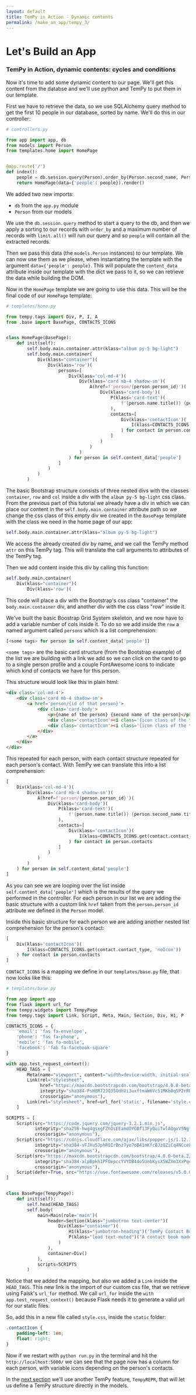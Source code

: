 ```yaml
---
layout: default
title: TemPy in Action - Dynamic contents
permalink: /make_an_app/tempy_3/
---
```



# Let's Build an App

### TemPy in Action, dynamic contents: cycles and conditions

Now it's time to add some dynamic content to our page. We'll get this content from the databse and we'll use python and TemPy to put them in our template.

First we have to retrieve the data, so we use SQLAlchemy query method to get the first 10 people in our database, sorted by name. We'll do this in our controller:

```python
# controllers.py

from app import app, db
from models import Person
from templates.home import HomePage


@app.route('/')
def index():
    people = db.session.query(Person).order_by(Person.second_name, Person.name).limit(9).all()
    return HomePage(data={'people': people}).render()
```

We added two new imports:
 * `db` from the `app.py` module
 * `Person` from our models

We use the `db.session.query` method to start a query to the db, and then we apply a sorting to our records with `order_by` and a maximum number of records with `limit`. `all()` will run our query and so `people` will contain all the extracted records.

Then we pass this data (the `models.Person` instances) to our template. We can now use them as we please, when instantiating the template with the argument `data={'people': people}`.
This will populate the `content_data` attribute inside our template with the dict we pass to it, so we can retrieve the data while building the DOM.

Now in the `HomePage` template we are going to use this data. This will be the final code of our `HomePage` template:

```python
# templates/home.py

from tempy.tags import Div, P, I, A
from .base import BasePage, CONTACTS_ICONS


class HomePage(BasePage):
    def init(self):
        self.body.main.container.attr(klass="album py-5 bg-light")
        self.body.main.container(
            Div(klass="container")(
                Div(klass='row')(
                    persons=[
                        Div(klass='col-md-4')(
                            Div(klass='card mb-4 shadow-sm')(
                                A(href=f'person/{person.person_id}')(
                                    Div(klass='card-body')(
                                        P(klass='card-text')(
                                            f'{person.name.title()} {person.second_name.title()}'
                                        ),
                                        contacts=[
                                            Div(klass='contactIcon')(
                                                I(klass=CONTACTS_ICONS.get(contact.contact_type, 'noIcon'))
                                            ) for contact in person.contacts
                                        ]
                                    )
                                )
                            )
                        ) for person in self.content_data['people']
                    ]
                )
            )
        )
```

The basic Bootstrap structure consists of three nested divs with the classes `container`, `row` and `col` inside a div with the `album py-5 bg-light` css class. From the previous part of this tutorial we already have a div in which we can place our content in the `self.body.main.container` attribute path so we change the css class of this empty div we created in the `BasePage` template with the class we need in the home page of our app:

```python
self.body.main.container.attr(klass="album py-5 bg-light")
```

We access the already created div by name, and we call the TemPy method `attr` on this TemPy tag. This will translate the call arguments to attributes of the TemPy tag.

Then we add content inside this div by calling this function:

```python
self.body.main.container(
    Div(klass="container")(
        Div(klass='row')(
```
This code will place a div with the Bootstrap's css class "container" the `body.main.container` div, and another div with the css class "row" inside it.

We've built the basic Boostrap Grid System skeleton, and we now have to add a variable number of cols inside it. To do so we add inside the `row` a named argument called `persons` which is a list comprehension:

```python
[<some tags> for person in self.content_data['people']]
```

`<some tags>` are the basic card structure (from the Bootstrap example) of the list we are building with a link we add so we can click on the card to go to a single person profile and a couple FontAwesome icons to indicate which kind of contacts we have for this person.

This structure would look like this in plain html:

```html
<div class='col-md-4'>
    <div class='card mb-4 shadow-sm'>
        <a href='person/{id of that person}'>
            <div class='card-body'>
                <p>{name of the person} {second name of the person}</p>
                <div class='contactIcon'><i class='{icon class of the type of this contact}'></div>
                <div class='contactIcon'><i class='{icon class of the type of this contact}'></div>
            </div>
        </a>
    </div>
</div>
```

This repeated for each person, with each contact structure repeated for each person's contact. With TemPy we can translate this into a list comprehension:

```python
[
    Div(klass='col-md-4')(
        Div(klass='card mb-4 shadow-sm')(
            A(href=f'person/{person.person_id}')(
                Div(klass='card-body')(
                    P(klass='card-text')(
                        f'{person.name.title()} {person.second_name.title()}'
                    ),
                    contacts=[
                        Div(klass='contactIcon')(
                            I(klass=CONTACTS_ICONS.get(contact.contact_type, 'noIcon'))
                        ) for contact in person.contacts
                    ]
                )
            )
        )
    ) for person in self.content_data['people']
]
```

As you can see we are looping over the list inside `self.content_data['people']` which is the results of the query we performed in the controller. For each person in our list we are adding the basic structure with a custom link `href` taken from the `person.person_id` attribute we defined in the `Person` model.

Inside this basic structure for each person we are adding another nested list comprehension for the person's contact:

```python
[
    Div(klass='contactIcon')(
        I(klass=CONTACTS_ICONS.get(contact.contact_type, 'noIcon'))
    ) for contact in person.contacts
]
```

`CONTACT_ICONS` is a mapping we define in our `templates/base.py` file, that now looks like this:

```python
# templates/base.py

from app import app
from flask import url_for
from tempy.widgets import TempyPage
from tempy.tags import Link, Script, Meta, Main, Section, Div, H1, P

CONTACTS_ICONS = {
    'email': 'fas fa-envelope',
    'phone': 'fas fa-phone',
    'mobile': 'fas fa-mobile',
    'facebook': 'fab fa-facebook-square'
}

with app.test_request_context():
    HEAD_TAGS = [
        Meta(name="viewport", content="width=device-width, initial-scale=1, shrink-to-fit=no"),
        Link(rel="stylesheet",
             href="https://maxcdn.bootstrapcdn.com/bootstrap/4.0.0-beta.2/css/bootstrap.min.css",
             integrity="sha384-PsH8R72JQ3SOdhVi3uxftmaW6Vc51MKb0q5P2rRUpPvrszuE4W1povHYgTpBfshb",
             crossorigin="anonymous"),
        Link(rel="stylesheet", href=url_for('static', filename='style.css'), typ="text/css")
    ]

SCRIPTS = [
    Script(src="https://code.jquery.com/jquery-3.2.1.min.js",
           integrity="sha256-hwg4gsxgFZhOsEEamdOYGBf13FyQuiTwlAQgxVSNgt4=",
           crossorigin="anonymous"),
    Script(src="https://cdnjs.cloudflare.com/ajax/libs/popper.js/1.12.3/umd/popper.min.js",
           integrity="sha384-vFJXuSJphROIrBnz7yo7oB41mKfc8JzQZiCq4NCceLEaO4IHwicKwpJf9c9IpFgh",
           crossorigin="anonymous"),
    Script(src="https://maxcdn.bootstrapcdn.com/bootstrap/4.0.0-beta.2/js/bootstrap.min.js",
           integrity="sha384-alpBpkh1PFOepccYVYDB4do5UnbKysX5WZXm3XxPqe5iKTfUKjNkCk9SaVuEZflJ",
           crossorigin="anonymous"),
    Script(defer=True, src="https://use.fontawesome.com/releases/v5.0.0/js/all.js")
]


class BasePage(TempyPage):
    def init(self):
        self.head(HEAD_TAGS)
        self.body(
            main=Main(role='main')(
                header=Section(klass="jumbotron text-center")(
                    Div(Klass="container")(
                        H1(klass="jumbotron-heading")('TemPy Contact Book'),
                        P(klass="lead text-muted")("A contact book made with TemPy."),
                    )
                ),
                container=Div()
            ),
            scripts=SCRIPTS
        )
```

Notice that we added the mapping, but also we added a `Link` inside the `HEAD_TAGS`. This new link is the import of our custom css file, that we retrieve using Falsk's `url_for` method. We call `url_for` inside the `with app.test_request_context()` because Flask needs it to generate a valid url for our static files.

So, add this in a new file called `style.css`, inside the `static` folder:

```css
.contactIcon {
    padding-left: 1em;
    float: right;
}
```

Now if we restart with `python run.py` in the terminal and hit the `http://localhost:5000/` we can see that the page now has a column for each person, with variable icons depending on the person's contacts.

In the [next section](../tempy_4/) we'll use another TemPy feature, `TempyREPR`, that will let us define a TemPy structure directly in the models.
